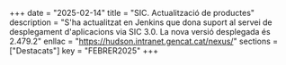 +++
date        = "2025-02-14"
title       = "SIC. Actualització de productes"
description = "S'ha actualitzat en Jenkins que dona suport al servei de desplegament d'aplicacions via SIC 3.0. La nova versió desplegada és 2.479.2"
enllac      = "https://hudson.intranet.gencat.cat/nexus/"
sections    = ["Destacats"]
key         = "FEBRER2025"
+++

